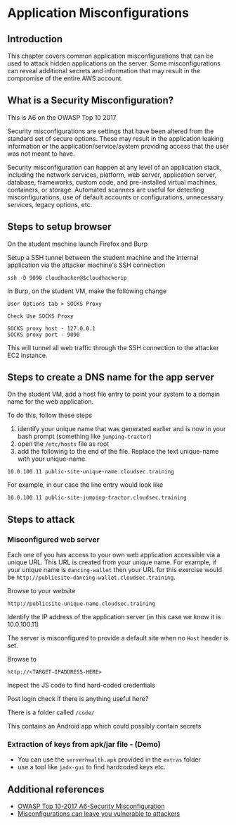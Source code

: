 # Application Misconfigurations


## Introduction

This chapter covers common application misconfigurations that can be used to attack hidden applications on the server. Some misconfigurations can reveal additional secrets and information that may result in the compromise of the entire AWS account.

## What is a Security Misconfiguration?

This is A6 on the OWASP Top 10 2017

Security misconfigurations are settings that have been altered from the standard set of secure options. These may result in the application leaking information or the application/service/system providing access that the user was not meant to have.

Security misconfiguration can happen at any level of an application stack, including the network services, platform, web server, application server, database, frameworks, custom code, and pre-installed virtual machines, containers, or storage. Automated scanners are useful for detecting misconfigurations, use of default accounts or configurations, unnecessary services, legacy options, etc.


## Steps to setup browser

On the student machine launch Firefox and Burp

Setup a SSH tunnel between the student machine and the internal application via the attacker machine's SSH connection

    ssh -D 9090 cloudhacker@$cloudhackerip
    
In Burp, on the student VM, make the following change

    User Options tab > SOCKS Proxy

    Check Use SOCKS Proxy

    SOCKS proxy host - 127.0.0.1
    SOCKS proxy port - 9090

This will tunnel all web traffic through the SSH connection to the attacker EC2 instance.

## Steps to create a DNS name for the app server

On the student VM, add a host file entry to point your system to a domain name for the web application.

To do this, follow these steps

1. identify your unique name that was generated earlier and is now in your bash prompt (something like `jumping-tractor`)
2. open the `/etc/hosts` file as root
3. add the following to the end of the file. Replace the text unique-name with your unique-name

`10.0.100.11 public-site-unique-name.cloudsec.training`

For example, in our case the line entry would look like

`10.0.100.11 public-site-jumping-tractor.cloudsec.training`


## Steps to attack

### Misconfigured web server

Each one of you has access to your own web application accessible via a unique URL. This URL is created from your unique name. For example, if your unique name is `dancing-wallet` then your URL for this exercise would be `http://publicsite-dancing-wallet.cloudsec.training`.

Browse to your website

    http://publicsite-unique-name.cloudsec.training

Identify the IP address of the application server (in this case we know it is 10.0.100.11)

The server is misconfigured to provide a default site when no `Host` header is set.

Browse to 
    
    http://<TARGET-IPADDRESS-HERE>
    
Inspect the JS code to find hard-coded credentials

Post login check if there is anything useful here?

There is a folder called `/code/`

This contains an Android app which could possibly contain secrets

### Extraction of keys from apk/jar file - (Demo)

- You can use the `serverhealth.apk` provided in the `extras` folder
- use a tool like `jadx-gui` to find hardcoded keys etc.

## Additional references

- [OWASP Top 10-2017 A6-Security Misconfiguration](https://www.owasp.org/index.php/Top_10-2017_A6-Security_Misconfiguration)
- [Misconfigurations can leave you vulnerable to attackers](https://www.calavista.com/misconfiguration-can-leave-vulnerable-attackers/) 